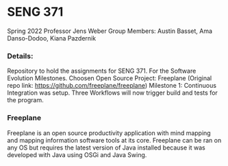 # SENG 371
Spring 2022
Professor Jens Weber
Group Members: Austin Basset, Ama Danso-Dodoo, Kiana Pazdernik

### Details: 
Repository to hold the assignments for SENG 371. 
For the Software Evolution Milestones.
Choosen Open Source Project: Freeplane (Original repo link: https://github.com/freeplane/freeplane)
Milestone 1: Continuous Integration was setup. Three Workflows will now trigger build and tests for the program. 

### Freeplane
Freeplane is an open source productivity application with mind mapping and mapping information software tools at its core.
Freeplane can be ran on any OS but requires the latest version of Java installed because it was developed with
Java using OSGi and Java Swing.
